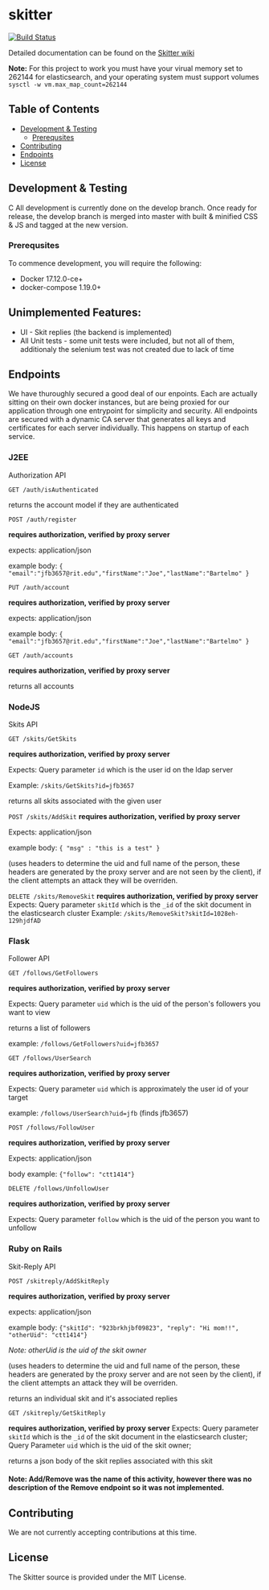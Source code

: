 # skitter
[![Build Status](https://travis-ci.org/christophert/skitter.svg?branch=master)](https://travis-ci.org/christophert/skitter)

Detailed documentation can be found on the [Skitter wiki](https://github.com/christophert/skitter/wiki)

**Note:** For this project to work  you must have your virual memory set to 262144 for elasticsearch, and your operating system must support volumes
`sysctl -w vm.max_map_count=262144`

## Table of Contents
* [Development & Testing](#development--testing)
  * [Prerequsites](#prerequsites)
* [Contributing](#contributing)
* [Endpoints](#endpoints)
* [License](#license)

## Development & Testing
C
All development is currently done on the develop branch. Once ready for release, the develop branch is merged into master with built & minified CSS & JS and tagged at the new version.
### Prerequsites
To commence development, you will require the following:
* Docker 17.12.0-ce+
* docker-compose 1.19.0+

## Unimplemented Features:

* UI - Skit replies (the backend is implemented)
* All Unit tests - some unit tests were included, but not all of them, additionaly the selenium test was not created due to lack of time

## Endpoints

We have thuroughly secured a good deal of our enpoints. Each are actually sitting on their own docker instances,
but are being proxied for our application through one entrypoint for simplicity and security. All endpoints are secured with a dynamic CA server that generates all keys and certificates for each server individually.  This happens on startup of each service.

### J2EE

Authorization API


`GET /auth/isAuthenticated`

returns the account model if they are authenticated


`POST /auth/register`

**requires authorization, verified by proxy server**

expects: application/json

example body: `{ "email":"jfb3657@rit.edu","firstName":"Joe","lastName":"Bartelmo" }`


`PUT /auth/account`

**requires authorization, verified by proxy server**

expects: application/json

example body: `{ "email":"jfb3657@rit.edu","firstName":"Joe","lastName":"Bartelmo" }`

`GET /auth/accounts`

**requires authorization, verified by proxy server**

returns all accounts


### NodeJS

Skits API


`GET /skits/GetSkits`

**requires authorization, verified by proxy server**

Expects: Query parameter `id` which is the user id on the ldap server

Example: `/skits/GetSkits?id=jfb3657`

returns all skits associated with the given user


`POST /skits/AddSkit`
**requires authorization, verified by proxy server**

Expects: application/json

example body: `{ "msg" : "this is a test" }`

(uses headers to determine the uid and full name of the person, these headers are generated by the proxy server and are not seen by the client), if the client attempts an attack they will be overriden.


`DELETE /skits/RemoveSkit`
**requires authorization, verified by proxy server**
Expects: Query parameter `skitId` which is the `_id` of the skit document in the elasticsearch cluster
Example: `/skits/RemoveSkit?skitId=1028eh-129hjdfAD`

### Flask

Follower API

`GET /follows/GetFollowers`

**requires authorization, verified by proxy server**

Expects: Query parameter `uid` which is the uid of the person's followers you want to view

returns a list of followers

example: `/follows/GetFollowers?uid=jfb3657`


`GET /follows/UserSearch`

**requires authorization, verified by proxy server**

Expects: Query parameter `uid` which is approximately the user id of your target

example: `/follows/UserSearch?uid=jfb` (finds jfb3657)


`POST /follows/FollowUser`

**requires authorization, verified by proxy server**

Expects: application/json

body example: `{"follow": "ctt1414"}`


`DELETE /follows/UnfollowUser`

**requires authorization, verified by proxy server**

Expects: Query parameter `follow` which is the uid of the person you want to unfollow


### Ruby on Rails

Skit-Reply API

`POST /skitreply/AddSkitReply`

**requires authorization, verified by proxy server**

expects: application/json

example body: `{"skitId": "923brkhjbf09823", "reply": "Hi mom!!", "otherUid": "ctt1414"}`

_Note: otherUid is the uid of the skit owner_

(uses headers to determine the uid and full name of the person, these headers are generated by the proxy server and are not seen by the client), if the client attempts an attack they will be overriden.

returns an individual skit and it's associated replies


`GET /skitreply/GetSkitReply`


**requires authorization, verified by proxy server**
Expects: Query parameter `skitId` which is the `_id` of the skit document in the elasticsearch cluster; Query Parameter `uid` which is the uid of the skit owner; 

returns a json body of the skit replies associated with this  skit


####  Note: Add/Remove was the name of this activity, however there was no description of the Remove endpoint so it was not implemented.



## Contributing
We are not currently accepting contributions at this time.

## License
The Skitter source is provided under the MIT License.
